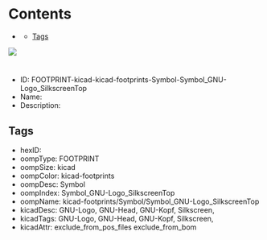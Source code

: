 



Contents
========

* [](#)
	* [Tags](#tags)
  
![][im]
# 

- ID: FOOTPRINT-kicad-kicad-footprints-Symbol-Symbol_GNU-Logo_SilkscreenTop
- Name: 
- Description: 

## Tags

- hexID: 
- oompType: FOOTPRINT
- oompSize: kicad
- oompColor: kicad-footprints
- oompDesc: Symbol
- oompIndex: Symbol_GNU-Logo_SilkscreenTop
- oompName: kicad-footprints/Symbol/Symbol_GNU-Logo_SilkscreenTop
- kicadDesc: GNU-Logo, GNU-Head, GNU-Kopf, Silkscreen,
- kicadTags: GNU-Logo, GNU-Head, GNU-Kopf, Silkscreen,
- kicadAttr: exclude_from_pos_files exclude_from_bom



[im]: image.png
